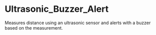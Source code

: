 # Ultrasonic_Buzzer_Alert
Measures distance using an ultrasonic sensor and alerts with a buzzer based on the measurement.
